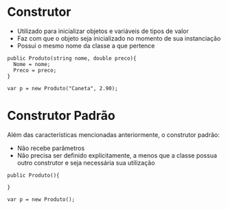 # Construtor #

* Utilizado para inicializar objetos e variáveis de tipos de valor
* Faz com que o objeto seja inicializado no momento de sua instanciação
* Possui o mesmo nome da classe a que pertence

``` 
public Produto(string nome, double preco){
  Nome = nome;
  Preco = preco;
}

var p = new Produto("Caneta", 2.90);
```


# Construtor Padrão #

Além das características mencionadas anteriormente, o construtor padrão:

* Não recebe parâmetros
* Não precisa ser definido explicitamente, a menos que a classe possua outro construtor e seja necessária sua utilização

``` 
public Produto(){

}

var p = new Produto();
```

